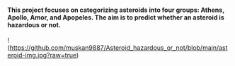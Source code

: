 #### This project focuses on categorizing asteroids into four groups: Athens, Apollo, Amor, and Apopeles. The aim is to predict whether an asteroid is hazardous or not.
!(https://github.com/muskan9887/Asteroid_hazardous_or_not/blob/main/asteroid-img.jpg?raw=true)


